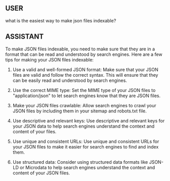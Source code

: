 ## USER
what is the easiest way to make json files indexable?

## ASSISTANT
To make JSON files indexable, you need to make sure that they are in a format that can be read and understood by search engines. Here are a few tips for making your JSON files indexable:

1. Use a valid and well-formed JSON format: Make sure that your JSON files are valid and follow the correct syntax. This will ensure that they can be easily read and understood by search engines.

2. Use the correct MIME type: Set the MIME type of your JSON files to "application/json" to let search engines know that they are JSON files.

3. Make your JSON files crawlable: Allow search engines to crawl your JSON files by including them in your sitemap and robots.txt file.

4. Use descriptive and relevant keys: Use descriptive and relevant keys for your JSON data to help search engines understand the context and content of your files.

5. Use unique and consistent URLs: Use unique and consistent URLs for your JSON files to make it easier for search engines to find and index them.

6. Use structured data: Consider using structured data formats like JSON-LD or Microdata to help search engines understand the context and content of your JSON files.
